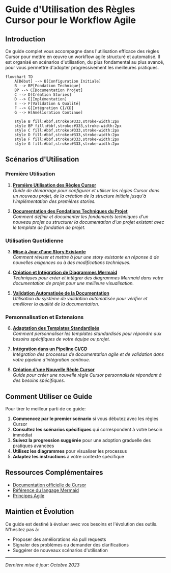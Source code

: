 # Guide d'Utilisation des Règles Cursor pour le Workflow Agile

## Introduction

Ce guide complet vous accompagne dans l'utilisation efficace des règles Cursor pour mettre en œuvre un workflow agile structuré et automatisé. Il est organisé en scénarios d'utilisation, du plus fondamental au plus avancé, pour vous permettre d'adopter progressivement les meilleures pratiques.

```mermaid
flowchart TD
    A[Début] --> B[Configuration Initiale]
    B --> BP[Fondation Technique]
    BP --> C[Documentation Projet]
    C --> D[Création Stories]
    D --> E[Implémentation]
    E --> F[Validation & Qualité]
    F --> G[Intégration CI/CD]
    G --> H[Amélioration Continue]

    style B fill:#bbf,stroke:#333,stroke-width:2px
    style BP fill:#bbf,stroke:#333,stroke-width:2px
    style C fill:#bbf,stroke:#333,stroke-width:2px
    style D fill:#bbf,stroke:#333,stroke-width:2px
    style F fill:#bbf,stroke:#333,stroke-width:2px
    style G fill:#bbf,stroke:#333,stroke-width:2px
```

## Scénarios d'Utilisation

### Première Utilisation

1. [**Première Utilisation des Règles Cursor**](scenario-1-premiere-utilisation.md)  
   _Guide de démarrage pour configurer et utiliser les règles Cursor dans un nouveau projet, de la création de la structure initiale jusqu'à l'implémentation des premières stories._

2. [**Documentation des Fondations Techniques du Projet**](scenario-2-fondation-projet.md)  
   _Comment définir et documenter les fondements techniques d'un nouveau projet ou structurer la documentation d'un projet existant avec le template de fondation de projet._

### Utilisation Quotidienne

3. [**Mise à Jour d'une Story Existante**](scenario-2-mise-a-jour-story.md)  
   _Comment réviser et mettre à jour une story existante en réponse à de nouvelles exigences ou à des modifications techniques._

4. [**Création et Intégration de Diagrammes Mermaid**](scenario-3-diagrammes-mermaid.md)  
   _Techniques pour créer et intégrer des diagrammes Mermaid dans votre documentation de projet pour une meilleure visualisation._

5. [**Validation Automatisée de la Documentation**](scenario-4-validation-documentation.md)  
   _Utilisation du système de validation automatisée pour vérifier et améliorer la qualité de la documentation._

### Personnalisation et Extensions

6. [**Adaptation des Templates Standardisés**](scenario-5-adaptation-templates.md)  
   _Comment personnaliser les templates standardisés pour répondre aux besoins spécifiques de votre équipe ou projet._

7. [**Intégration dans un Pipeline CI/CD**](scenario-6-integration-cicd.md)  
   _Intégration des processus de documentation agile et de validation dans votre pipeline d'intégration continue._

8. [**Création d'une Nouvelle Règle Cursor**](scenario-7-creation-regle-cursor.md)  
   _Guide pour créer une nouvelle règle Cursor personnalisée répondant à des besoins spécifiques._

## Comment Utiliser ce Guide

Pour tirer le meilleur parti de ce guide:

1. **Commencez par le premier scénario** si vous débutez avec les règles Cursor
2. **Consultez les scénarios spécifiques** qui correspondent à votre besoin immédiat
3. **Suivez la progression suggérée** pour une adoption graduelle des pratiques avancées
4. **Utilisez les diagrammes** pour visualiser les processus
5. **Adaptez les instructions** à votre contexte spécifique

## Ressources Complémentaires

- [Documentation officielle de Cursor](https://cursor.sh/docs)
- [Référence du langage Mermaid](https://mermaid.js.org/)
- [Principes Agile](https://agilemanifesto.org/principles.html)

## Maintien et Évolution

Ce guide est destiné à évoluer avec vos besoins et l'évolution des outils. N'hésitez pas à:

- Proposer des améliorations via pull requests
- Signaler des problèmes ou demander des clarifications
- Suggérer de nouveaux scénarios d'utilisation

---

_Dernière mise à jour: Octobre 2023_
